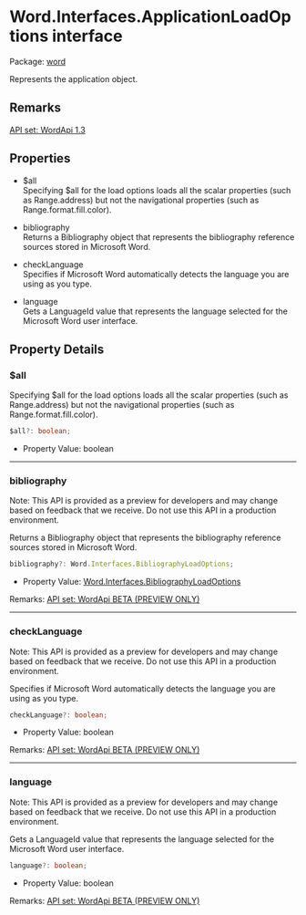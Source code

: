 # Word.Interfaces.ApplicationLoadOptions interface

Package: [word](/en-us/javascript/api/word)

Represents the application object.

## Remarks

[ API set: WordApi 1.3 ](/en-us/javascript/api/requirement-sets/word/word-api-requirement-sets)

## Properties

- $all  
  Specifying $all for the load options loads all the scalar properties (such as Range.address) but not the navigational properties (such as Range.format.fill.color).

- bibliography  
  Returns a Bibliography object that represents the bibliography reference sources stored in Microsoft Word.

- checkLanguage  
  Specifies if Microsoft Word automatically detects the language you are using as you type.

- language  
  Gets a LanguageId value that represents the language selected for the Microsoft Word user interface.

## Property Details

### $all

Specifying $all for the load options loads all the scalar properties (such as Range.address) but not the navigational properties (such as Range.format.fill.color).

```typescript
$all?: boolean;
```

- Property Value: boolean

---

### bibliography

Note: This API is provided as a preview for developers and may change based on feedback that we receive. Do not use this API in a production environment.

Returns a Bibliography object that represents the bibliography reference sources stored in Microsoft Word.

```typescript
bibliography?: Word.Interfaces.BibliographyLoadOptions;
```

- Property Value: [Word.Interfaces.BibliographyLoadOptions](/en-us/javascript/api/word/word.interfaces.bibliographyloadoptions)

Remarks: [ API set: WordApi BETA (PREVIEW ONLY) ](/en-us/javascript/api/requirement-sets/word/word-api-requirement-sets)

---

### checkLanguage

Note: This API is provided as a preview for developers and may change based on feedback that we receive. Do not use this API in a production environment.

Specifies if Microsoft Word automatically detects the language you are using as you type.

```typescript
checkLanguage?: boolean;
```

- Property Value: boolean

Remarks: [ API set: WordApi BETA (PREVIEW ONLY) ](/en-us/javascript/api/requirement-sets/word/word-api-requirement-sets)

---

### language

Note: This API is provided as a preview for developers and may change based on feedback that we receive. Do not use this API in a production environment.

Gets a LanguageId value that represents the language selected for the Microsoft Word user interface.

```typescript
language?: boolean;
```

- Property Value: boolean

Remarks: [ API set: WordApi BETA (PREVIEW ONLY) ](/en-us/javascript/api/requirement-sets/word/word-api-requirement-sets)